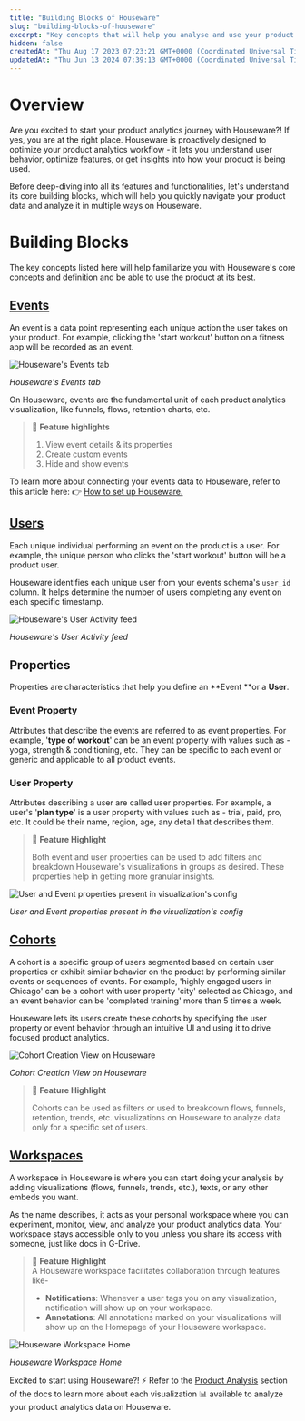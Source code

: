 ```yaml
---
title: "Building Blocks of Houseware"
slug: "building-blocks-of-houseware"
excerpt: "Key concepts that will help you analyse and use your product data on Houseware"
hidden: false
createdAt: "Thu Aug 17 2023 07:23:21 GMT+0000 (Coordinated Universal Time)"
updatedAt: "Thu Jun 13 2024 07:39:13 GMT+0000 (Coordinated Universal Time)"
---
```

# Overview

Are you excited to start your product analytics journey with Houseware?! If yes, you are at the right place. Houseware is proactively designed to optimize your product analytics workflow - it lets you understand user behavior, optimize features, or get insights into how your product is being used. 

Before deep-diving into all its features and functionalities, let's understand its core building blocks, which will help you quickly navigate your product data and analyze it in multiple ways on Houseware. 

# Building Blocks

The key concepts listed here will help familiarize you with Houseware's core concepts and definition and be able to use the product at its best.

## [Events](https://docs.houseware.io/docs/events)

An event is a data point representing each unique action the user takes on your product. For example, clicking the 'start workout' button on a fitness app will be recorded as an event. 

![Houseware's Events tab](https://files.readme.io/f5a7eea-Screenshot_2023-08-24_at_1.36.56_PM.png)

*Houseware's Events tab*


On Houseware, events are the fundamental unit of each product analytics visualization, like funnels, flows, retention charts, etc.

> 🌟 **Feature highlights**
> 
> 1. View event details & its properties
> 2. Create custom events
> 3. Hide and show events

To learn more about connecting your events data to Houseware, refer to this article here: :point_right: [How to set up Houseware.](https://docs.houseware.io/docs/how-to-connect-your-product-data-to-houseware#step-by-step-guide)

## [Users](https://docs.houseware.io/docs/users)

Each unique individual performing an event on the product is a user. For example, the unique person who clicks the 'start workout' button will be a product user.

Houseware identifies each unique user from your events schema's `user_id` column. It helps determine the number of users completing any event on each specific timestamp.

![Houseware's User Activity feed](https://files.readme.io/63a43be-Screenshot_2023-08-24_at_2.01.05_PM.png)

*Houseware's User Activity feed*


## Properties

Properties are characteristics that help you define an **Event **or a **User**.

### Event Property

Attributes that describe the events are referred to as event properties. For example, '**type of workout**' can be an event property with values such as - yoga, strength & conditioning, etc. They can be specific to each event or generic and applicable to all product events.

### User Property

Attributes describing a user are called user properties. For example, a user's '**plan type**' is a user property with values such as - trial, paid, pro, etc. It could be their name, region, age, any detail that describes them.

> 🌟 **Feature Highlight**
> 
> Both event and user properties can be used to add filters and breakdown Houseware's visualizations in groups as desired. These properties help in getting more granular insights.

![User and Event properties present in visualization's config](https://files.readme.io/aea5dcf-Screenshot_2023-08-24_at_2.32.19_PM.png)

*User and Event properties present in the visualization's config*


## [Cohorts](https://docs.houseware.io/docs/cohorts)

A cohort is a specific group of users segmented based on certain user properties or exhibit similar behavior on the product by performing similar events or sequences of events. For example, 'highly engaged users in Chicago' can be a cohort with user property 'city' selected as Chicago, and an event behavior can be 'completed training' more than 5 times a week.

Houseware lets its users create these cohorts by specifying the user property or event behavior through an intuitive UI and using it to drive focused product analytics.

![Cohort Creation View on Houseware](https://files.readme.io/39e0a4f-create_cohorts.png)

*Cohort Creation View on Houseware*


> 🌟 **Feature Highlight**
> 
> Cohorts can be used as filters or used to breakdown flows, funnels, retention, trends, etc. visualizations on Houseware to analyze data only for a specific set of users.

## [Workspaces](https://docs.houseware.io/docs/how-to-create-your-workspace)

A workspace in Houseware is where you can start doing your analysis by adding visualizations (flows, funnels, trends, etc.), texts, or any other embeds you want.

As the name describes, it acts as your personal workspace where you can experiment, monitor, view, and analyze your product analytics data. Your workspace stays accessible only to you unless you share its access with someone, just like docs in G-Drive.

> 🌟 **Feature Highlight**  
> A Houseware workspace facilitates collaboration through features like-
> 
> - **Notifications**: Whenever a user tags you on any visualization, notification will show up on your workspace.
> - **Annotations**: All annotations marked on your visualizations will show up on the Homepage of your Houseware workspace.

![Houseware Workspace Home](https://files.readme.io/a83d051-image_16.png)

*Houseware Workspace Home*


Excited to start using Houseware?! :zap: Refer to the [Product Analysis](https://docs.houseware.io/docs/funnels) section of the docs to learn more about each visualization :bar_chart: available to analyze your product analytics data on Houseware.
